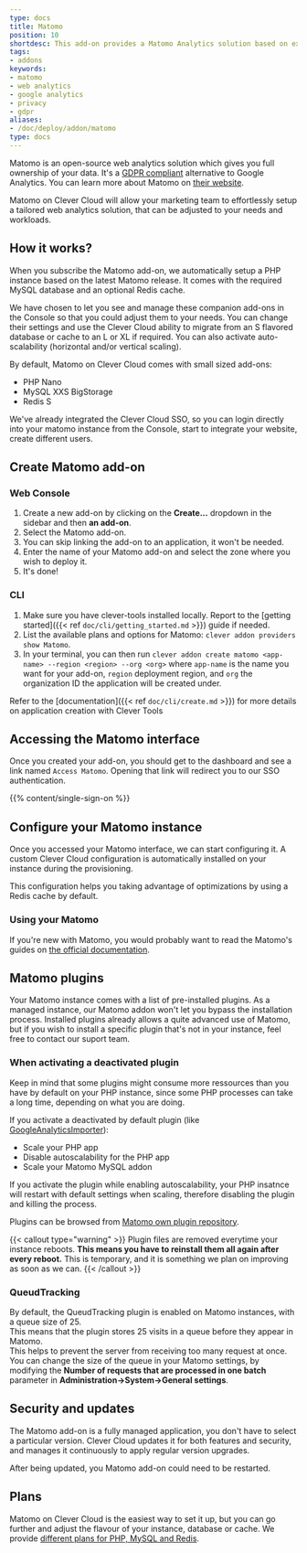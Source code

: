 ```yaml
---
type: docs
title: Matomo
position: 10
shortdesc: This add-on provides a Matomo Analytics solution based on existing Clever Cloud services.
tags:
- addons
keywords:
- matomo
- web analytics
- google analytics
- privacy
- gdpr
aliases:
- /doc/deploy/addon/matomo
type: docs
---
```


Matomo is an open-source web analytics solution which gives you full ownership of your data. It's a [GDPR compliant](https://matomo.org/gdpr-analytics) alternative to Google Analytics. You can learn more about Matomo on [their website](https://matomo.org).

Matomo on Clever Cloud will allow your marketing team to effortlessly setup a tailored web analytics solution, that can be adjusted to your needs and workloads.

## How it works?

When you subscribe the Matomo add-on, we automatically setup a PHP instance based on the latest Matomo release. It comes with the required MySQL database and an optional Redis cache.

We have chosen to let you see and manage these companion add-ons in the Console so that you could adjust them to your needs. You can change their settings and use the Clever Cloud ability to migrate from an S flavored database or cache to an L or XL if required. You can also activate auto-scalability (horizontal and/or vertical scaling).

By default, Matomo on Clever Cloud comes with small sized add-ons:

- PHP Nano
- MySQL XXS BigStorage
- Redis S

We've already integrated the Clever Cloud SSO, so you can login directly into your matomo instance from the Console, start to integrate your website, create different users.

## Create Matomo add-on

### Web Console

1. Create a new add-on by clicking on the **Create...** dropdown in the sidebar and then **an add-on**.
2. Select the Matomo add-on.
3. You can skip linking the add-on to an application, it won't be needed.
4. Enter the name of your Matomo add-on and select the zone where you wish to deploy it.
5. It's done!

### CLI

1. Make sure you have clever-tools installed locally. Report to the [getting started]({{< ref `doc/cli/getting_started.md` >}}) guide if needed.
2. List the available plans and options for Matomo: `clever addon providers show Matomo`.
3. In your terminal, you can then run `clever addon create matomo <app-name> --region <region> --org <org>` where `app-name` is the name you want for your add-on, `region` deployment region, and `org` the organization ID the application will be created under.

Refer to the [documentation]({{< ref `doc/cli/create.md` >}}) for more details on application creation with Clever Tools

## Accessing the Matomo interface

Once you created your add-on, you should get to the dashboard and see a link named `Access Matomo`. Opening that link will redirect you to our SSO authentication.

{{% content/single-sign-on %}}

## Configure your Matomo instance

Once you accessed your Matomo interface, we can start configuring it. A custom Clever Cloud configuration is automatically installed on your instance during the provisioning.

This configuration helps you taking advantage of optimizations by using a Redis cache by default.

### Using your Matomo

If you're new with Matomo, you would probably want to read the Matomo's guides on [the official documentation](https://matomo.org/guides/).

## Matomo plugins

Your Matomo instance comes with a list of pre-installed plugins. As a managed instance, our Matomo addon won't let you bypass the installation process. Installed plugins already allows a quite advanced use of Matomo, but if you wish to install a specific plugin that's not in your instance, feel free to contact our suport team.

### When activating a deactivated plugin

Keep in mind that some plugins might consume more ressources than you have by default on your PHP instance, since some PHP processes can take a long time, depending on what you are doing.

If you activate a deactivated by default plugin (like [GoogleAnalyticsImporter](https://matomo.org/guide/installation-maintenance/import-google-analytics/)):

- Scale your PHP app
- Disable autoscalability for the PHP app
- Scale your Matomo MySQL addon

If you activate the plugin while enabling autoscalability, your PHP insatnce will restart with default settings when scaling, therefore disabling the plugin and killing the process.

Plugins can be browsed from [Matomo own plugin repository](https://plugins.matomo.org/).

{{< callout type="warning" >}}
Plugin files are removed everytime your instance reboots. **This means you have to reinstall them all again after every reboot.** This is temporary, and it is something we plan on improving as soon as we can.
{{< /callout >}}

### QueudTracking

By default, the QueudTracking plugin is enabled on Matomo instances, with a queue size of 25.  
This means that the plugin stores 25 visits in a queue before they appear in Matomo.  
This helps to prevent the server from receiving too many request at once.  
You can change the size of the queue in your Matomo settings, by modifying the **Number of requests that are processed in one batch** parameter in **Administration->System->General settings**.

## Security and updates

The Matomo add-on is a fully managed application, you don't have to select a particular version. Clever Cloud updates it for both features and security, and manages it continuously to apply regular version upgrades.

After being updated, you Matomo add-on could need to be restarted.

## Plans

Matomo on Clever Cloud is the easiest way to set it up, but you can go further and adjust the flavour of your instance, database or cache. We provide [different plans for PHP, MySQL and Redis](https://www.clever-cloud.com/pricing/).
